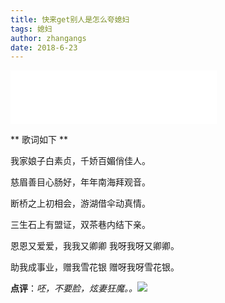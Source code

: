 ```yaml
---
title: 快来get别人是怎么夸媳妇
tags: 媳妇
author: zhangangs
date: 2018-6-23
---
```


<iframe frameborder="no" border="0" marginwidth="0" marginheight="0" width=330 height=86 src="//music.163.com/outchain/player?type=2&id=201177&auto=1&height=66"></iframe>


** 歌词如下 **

我家娘子白素贞，千娇百媚俏佳人。

慈眉善目心肠好，年年南海拜观音。

断桥之上初相会，游湖借伞动真情。

三生石上有盟证，双茶巷内结下亲。

恩恩又爱爱，我我又卿卿 我呀我呀又卿卿。

助我成事业，赠我雪花银 赠呀我呀雪花银。

**点评**：*呸，不要脸，炫妻狂魔。。![](https://tb2.bdstatic.com/tb/editor/images/tsj/t_0029.gif)*

